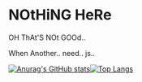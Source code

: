 # NOtHiNG HeRe
 
OH ThAt'S NOt GOOd..

When Another.. need.. js..

[![Anurag's GitHub stats](https://github-readme-stats.vercel.app/api?username=naixt1478&show_icons=true&theme=onedark&hide_border=true)](https://github.com/naixt1478)[![Top Langs](https://github-readme-stats.vercel.app/api/top-langs/?username=naixt1478&theme=onedark&layout=compact&hide=ZenScript&hide_border=true)](https://github.com/naixt1478)
